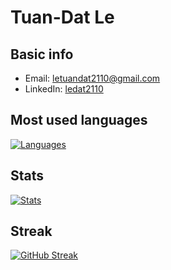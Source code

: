 # Tuan-Dat Le
## Basic info
* Email: letuandat2110@gmail.com
* LinkedIn: [ledat2110](https://www.linkedin.com/in/ledat2110/)

## Most used languages
[![Languages](https://github-readme-stats.vercel.app/api/top-langs/?username=ledat2110&layout=compact)](#)
## Stats
[![Stats](https://github-readme-stats.vercel.app/api?username=ledat2110&show_icons=true&count_private=true "GitHub stats")](#)  
## Streak
[![GitHub Streak](http://github-readme-streak-stats.herokuapp.com?user=ledat2110)](#)


<!--
**ledat2110/ledat2110** is a ✨ _special_ ✨ repository because its `README.md` (this file) appears on your GitHub profile.

Here are some ideas to get you started:

- 🔭 I’m currently working on ...
- 🌱 I’m currently learning ...
- 👯 I’m looking to collaborate on ...
- 🤔 I’m looking for help with ...
- 💬 Ask me about ...
- 📫 How to reach me: ...
- 😄 Pronouns: ...
- ⚡ Fun fact: ...
-->
